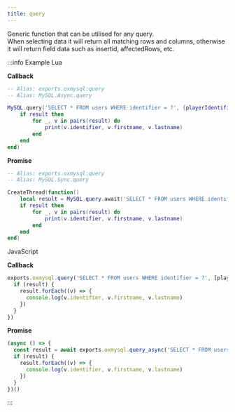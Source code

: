 ```yaml
---
title: query
---
```

Generic function that can be utilised for any query.  
When selecting data it will return all matching rows and columns, otherwise it will return field data such as insertid, affectedRows, etc.

:::info Example
Lua

**Callback**
```lua
-- Alias: exports.oxmysql:query
-- Alias: MySQL.Async.query

MySQL.query('SELECT * FROM users WHERE identifier = ?', {playerIdentifier}, function(result)
	if result then
		for _, v in pairs(result) do
			print(v.identifier, v.firstname, v.lastname)
		end
	end
end)
```
**Promise**
```lua
-- Alias: exports.oxmysql:query
-- Alias: MySQL.Sync.query

CreateThread(function()
	local result = MySQL.query.await('SELECT * FROM users WHERE identifier = ?', {playerIdentifier})
	if result then
		for _, v in pairs(result) do
			print(v.identifier, v.firstname, v.lastname)
		end
	end
end)
```

JavaScript

**Callback**
```js
exports.oxmysql.query('SELECT * FROM users WHERE identifier = ?', [playerIdentifier], function(result) {
  if (result) {
    result.forEach((v) => {
      console.log(v.identifier, v.firstname, v.lastname)
	})
  }
})
```
**Promise**
```js
(async () => {
  const result = await exports.oxmysql.query_async('SELECT * FROM users WHERE identifier = ?', [playerIdentifier]) {
  if (result) {
    result.forEach((v) => {
      console.log(v.identifier, v.firstname, v.lastname)
    })
  }
})()
```
:::